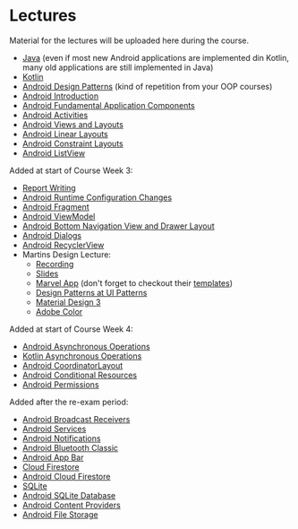 # Lectures
Material for the lectures will be uploaded here during the course.

* [Java](../../lectures/java/) (even if most new Android applications are implemented din Kotlin, many old applications are still implemented in Java)
* [Kotlin](../../lectures/kotlin/)
* [Android Design Patterns](../../lectures/android-design-patterns/) (kind of repetition from your OOP courses)
* [Android Introduction](../../lectures/android-introduction/)
* [Android Fundamental Application Components](../../lectures/android-fundamental-application-components/)
* [Android Activities](../../lectures/android-activities/)
* [Android Views and Layouts](../../lectures/android-views-and-layouts/)
* [Android Linear Layouts](../../lectures/android-linear-layout/)
* [Android Constraint Layouts](../../lectures/android-constraint-layout/)
* [Android ListView](../../lectures/android-list-view/)

Added at start of Course Week 3:

* [Report Writing](../../lectures/report-writing/)
* [Android Runtime Configuration Changes](../../lectures/android-runtime-configuration-changes/)
* [Android Fragment](../../lectures/android-fragments/)
* [Android ViewModel](../../lectures/android-view-model/)
* [Android Bottom Navigation View and Drawer Layout](../../lectures/android-bottom-navigation-view-and-drawer-layout/)
* [Android Dialogs](../../lectures/android-dialogs/)
* [Android RecyclerView](../../lectures/android-recycler-view/)
* Martins Design Lecture:
	* [Recording](https://ju.instructure.com/courses/4825/pages/recordings?module_item_id=166072)
	* [Slides](https://ju.instructure.com/files/726278/download?download_frd=1)
	* [Marvel App](https://marvelapp.com/) (don't forget to checkout their [templates](https://marvelapp.com/sketchpad))
	* [Design Patterns at UI Patterns](https://ui-patterns.com/patterns)
	* [Material Design 3](https://m3.material.io/)
	* [Adobe Color](https://color.adobe.com)

Added at start of Course Week 4:

* [Android Asynchronous Operations](../../lectures/android-asynchronous-operations/)
* [Kotlin Asynchronous Operations](../../lectures/kotlin-asynchronous-operations/)
* [Android CoordinatorLayout](../../lectures/android-coordinator-layout/)
* [Android Conditional Resources](../../lectures/android-conditional-resources/)
* [Android Permissions](../../lectures/android-permissions/)

Added after the re-exam period:

* [Android Broadcast Receivers](../../lectures/android-broadcast-receivers/)
* [Android Services](../../lectures/android-services/)
* [Android Notifications](../../lectures/android-notifications/)
* [Android Bluetooth Classic](../../lectures/android-bluetooth-classic/)
* [Android App Bar](../../lectures/android-app-bar/)
* [Cloud Firestore](../../lectures/cloud-firestore/)
* [Android Cloud Firestore](../../lectures/android-cloud-firestore/)
* [SQLite](../../lectures/sqlite/)
* [Android SQLite Database](../../lectures/android-sqlite-database/)
* [Android Content Providers](../../lectures/android-content-providers/)
* [Android File Storage](../../lectures/android-file-storage/)

<!--
* [Android Backward Compatible](../../lectures/android-backward-compatible/)

Added Course Week 2:

* [Android Backward Compatible](../../lectures/android-backward-compatible/)
* [Martin's Design Lecture #1](https://ju.instructure.com/courses/3421/pages/tutorial-recordings?module_item_id=78645)

<div v-if="false">

* [Android GPS](../../lectures/android-gps/)
* [Android Scheduling](../../lectures/android-scheduling/)
* [Android Content Providers](../../lectures/android-content-providers/)
* [Android File System](../../lectures/android-file-system/)
* [Android Sensors](../../lectures/android-sensors/)
* Android 
* [Android Menus](../../lectures/android-menus/)

</div>

-->
